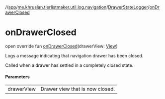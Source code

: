 //[app](../../../index.md)/[me.khruslan.tierlistmaker.util.log.navigation](../index.md)/[DrawerStateLogger](index.md)/[onDrawerClosed](on-drawer-closed.md)

# onDrawerClosed

open override fun [onDrawerClosed](on-drawer-closed.md)(drawerView: [View](https://developer.android.com/reference/kotlin/android/view/View.html))

Logs a message indicating that navigation drawer has been closed.

Called when a drawer has settled in a completely closed state.

#### Parameters

| | |
|---|---|
| drawerView | Drawer view that is now closed. |
